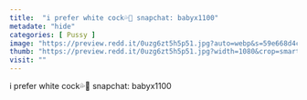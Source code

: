 ```yaml
---
title:  "i prefer white cock💦🍆 snapchat: babyx1100"
metadate: "hide"
categories: [ Pussy ]
image: "https://preview.redd.it/0uzg6zt5h5p51.jpg?auto=webp&s=59e668d4c09ba9044da2a02db4a63f4ececad0fa"
thumb: "https://preview.redd.it/0uzg6zt5h5p51.jpg?width=1080&crop=smart&auto=webp&s=4c35aef4771c47672a221886c59cf80f072dc2f5"
visit: ""
---
```

i prefer white cock💦🍆 snapchat: babyx1100
